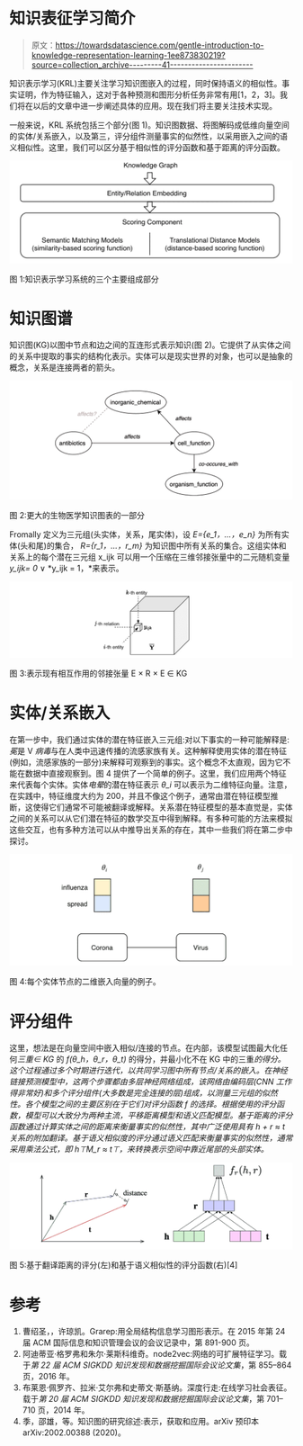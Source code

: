 # 知识表征学习简介

> 原文：<https://towardsdatascience.com/gentle-introduction-to-knowledge-representation-learning-1ee873830219?source=collection_archive---------41----------------------->

知识表示学习(KRL)主要关注学习知识图嵌入的过程，同时保持语义的相似性。事实证明，作为特征输入，这对于各种预测和图形分析任务非常有用[1，2，3]。我们将在以后的文章中进一步阐述具体的应用。现在我们将主要关注技术实现。

一般来说，KRL 系统包括三个部分(图 1)。知识图数据、将图解码成低维向量空间的实体/关系嵌入，以及第三，评分组件测量事实的似然性，以采用嵌入之间的语义相似性。这里，我们可以区分基于相似性的评分函数和基于距离的评分函数。

![](img/e934cb4dbcc92bcc92eac00ca612552f.png)

图 1:知识表示学习系统的三个主要组成部分

# 知识图谱

知识图(KG)以图中节点和边之间的互连形式表示知识(图 2)。它提供了从实体之间的关系中提取的事实的结构化表示。实体可以是现实世界的对象，也可以是抽象的概念，关系是连接两者的箭头。

![](img/c3e5dd01535dd15efc0af99f7cbda20f.png)

图 2:更大的生物医学知识图表的一部分

Fromally 定义为三元组(头实体，关系，尾实体)，设 *E={e_1，…，e_n}* 为所有实体(头和尾)的集合， *R={r_1，…，r_m}* 为知识图中所有关系的集合。这组实体和关系上的每个潜在三元组 x_ijk 可以用一个压缩在三维邻接张量中的二元随机变量 *y_ijk= 0* ∨ *y_ijk = 1，*来表示。

![](img/0c53b53289f8be920fc88fb871cf2fbc.png)

图 3:表示现有相互作用的邻接张量 E × R × E ∈ KG

# 实体/关系嵌入

在第一步中，我们通过实体的潜在特征嵌入三元组:对以下事实的一种可能解释是:*冕*是 V *病毒*与在人类中迅速传播的流感家族有关。这种解释使用实体的潜在特征(例如，流感家族的一部分)来解释可观察到的事实。这个概念不太直观，因为它不能在数据中直接观察到。图 4 提供了一个简单的例子。这里，我们应用两个特征来代表每个实体。实体*电晕*的潜在特征表示 *θ_i* 可以表示为二维特征向量。注意，在实践中，特征维度大约为 200，并且不像这个例子，通常由潜在特征模型推断，这使得它们通常不可能被翻译或解释。关系潜在特征模型的基本直觉是，实体之间的关系可以从它们潜在特征的数学交互中得到解释。有多种可能的方法来模拟这些交互，也有多种方法可以从中推导出关系的存在，其中一些我们将在第二步中探讨。

![](img/714d96767e34e7537d3bf982f179e109.png)

图 4:每个实体节点的二维嵌入向量的例子。

# 评分组件

这里，想法是在向量空间中嵌入相似/连接的节点。在内部，该模型试图最大化任何*三重∈ KG* 的 *f(θ_h，θ_r，θ_t)* 的得分，并最小化不在 KG 中的三重*的得分。这个过程通过多个时期进行迭代，以共同学习图中所有节点/关系的嵌入。在神经链接预测模型中，这两个步骤都由多层神经网络组成，该网络由编码层(CNN 工作得非常好)和多个评分组件(大多数是完全连接的层)组成，以测量三元组的似然性。各个模型之间的主要区别在于它们对评分函数 *f* 的选择。根据使用的评分函数，模型可以大致分为两种主流，平移距离模型和语义匹配模型。基于距离的评分函数通过计算实体之间的距离来衡量事实的似然性，其中广泛使用具有 h + r ≈ t 关系的附加翻译。基于语义相似度的评分通过语义匹配来衡量事实的似然性，通常采用乘法公式，即 h⊤M_r ≈ t⊤，来转换表示空间中靠近尾部的头部实体。*

![](img/996c51c51717d47117859ecb920ee70f.png)

图 5:基于翻译距离的评分(左)和基于语义相似性的评分函数(右)[4]

# 参考

1.  曹绍圣，，许琼凯。Grarep:用全局结构信息学习图形表示。在 2015 年第 24 届 ACM 国际信息和知识管理会议的会议记录中，第 891-900 页。
2.  阿迪蒂亚·格罗弗和朱尔·莱斯科维奇。node2vec:网络的可扩展特征学习。载于*第 22 届 ACM SIGKDD 知识发现和数据挖掘国际会议论文集*，第 855–864 页，2016 年。
3.  布莱恩·佩罗齐、拉米·艾尔弗和史蒂文·斯基纳。深度行走:在线学习社会表征。载于*第 20 届 ACM SIGKDD 知识发现和数据挖掘国际会议论文集*，第 701–710 页，2014 年。
4.  季，邵雄，等。知识图的研究综述:表示，获取和应用。arXiv 预印本 arXiv:2002.00388 (2020)。